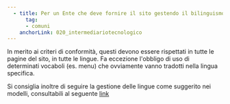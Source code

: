 ```yaml
---
  - title: Per un Ente che deve fornire il sito gestendo il bilinguismo ci sono delle linee guida?
      tag:
      - comuni
    anchorLink: 020_intermediariotecnologico
---
```


In merito ai criteri di conformità, questi devono essere rispettati in tutte le pagine del sito, in tutte le lingue. Fa eccezione l'obbligo di uso di determinati vocaboli (es. menu) che ovviamente vanno tradotti nella lingua specifica.

Si consiglia inoltre di seguire la gestione delle lingue come suggerito nei modelli, consultabili al seguente <a title="Link" href=" https://designers.italia.it/modelli/">link</a>
